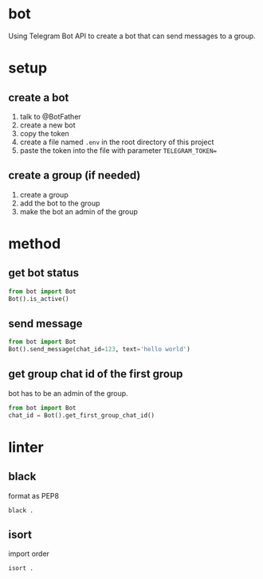 # bot

Using Telegram Bot API to create a bot that can send messages to a group.

# setup

## create a bot

1. talk to @BotFather
2. create a new bot
3. copy the token
4. create a file named `.env` in the root directory of this project
5. paste the token into the file with parameter `TELEGRAM_TOKEN=`

## create a group (if needed)

1. create a group
2. add the bot to the group
3. make the bot an admin of the group

# method

## get bot status

```python
from bot import Bot
Bot().is_active()
```

## send message

```python
from bot import Bot
Bot().send_message(chat_id=123, text='hello world')
```

## get group chat id of the first group

bot has to be an admin of the group.

```python
from bot import Bot
chat_id = Bot().get_first_group_chat_id()
```

# linter

## black

format as PEP8

```shell
black .
```

## isort

import order

```shell
isort .
```
